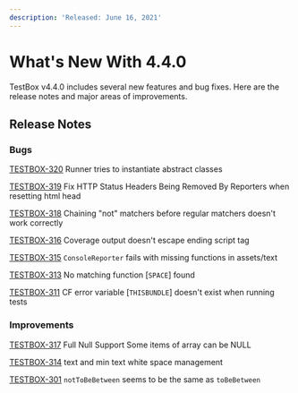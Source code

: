 ```yaml
---
description: 'Released: June 16, 2021'
---
```


# What's New With 4.4.0

TestBox v4.4.0 includes several new features and bug fixes.  Here are the release notes and major areas of improvements.

## Release Notes

### Bugs

[TESTBOX-320](https://ortussolutions.atlassian.net/browse/TESTBOX-320) Runner tries to instantiate abstract classes

[TESTBOX-319](https://ortussolutions.atlassian.net/browse/TESTBOX-319) Fix HTTP Status Headers Being Removed By Reporters when resetting html head

[TESTBOX-318](https://ortussolutions.atlassian.net/browse/TESTBOX-318) Chaining "not" matchers before regular matchers doesn't work correctly

[TESTBOX-316](https://ortussolutions.atlassian.net/browse/TESTBOX-316) Coverage output doesn't escape ending script tag

[TESTBOX-315](https://ortussolutions.atlassian.net/browse/TESTBOX-315) `ConsoleReporter` fails with missing functions in assets/text

[TESTBOX-313](https://ortussolutions.atlassian.net/browse/TESTBOX-313) No matching function \[`SPACE`\] found

[TESTBOX-311](https://ortussolutions.atlassian.net/browse/TESTBOX-311) CF error variable \[`THISBUNDLE`\] doesn't exist when running tests

### Improvements

[TESTBOX-317](https://ortussolutions.atlassian.net/browse/TESTBOX-317) Full Null Support Some items of array can be NULL

[TESTBOX-314](https://ortussolutions.atlassian.net/browse/TESTBOX-314) text and min text white space management

[TESTBOX-301](https://ortussolutions.atlassian.net/browse/TESTBOX-301) `notToBeBetween` seems to be the same as `toBeBetween`

